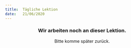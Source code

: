```yaml
---
title:  Tägliche Lektion
date:   21/06/2020
---
```


### <center>Wir arbeiten noch an dieser Lektion.</center>
<center>Bitte komme später zurück.</center>